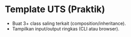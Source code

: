 
# Template UTS (Praktik)
- Buat 3+ class saling terkait (composition/inheritance).
- Tampilkan input/output ringkas (CLI atau browser).

